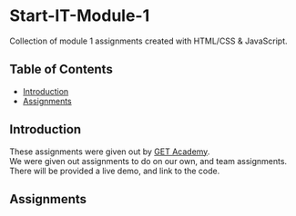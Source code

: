 # Start-IT-Module-1

Collection of module 1 assignments created with HTML/CSS & JavaScript.

## Table of Contents
* [Introduction](#Introduction)  
* [Assignments](#Assignments)

## Introduction

These assignments were given out by [GET Academy](https://www.getacademy.no/).  
We were given out assignments to do on our own, and team assignments.  
There will be provided a live demo, and link to the code. 

## Assignments

